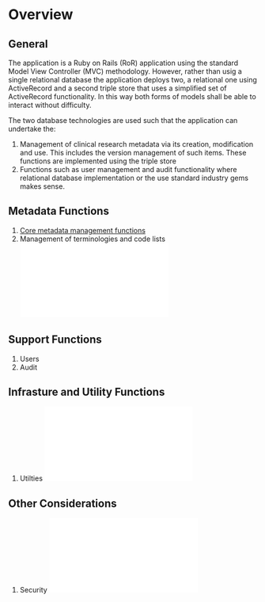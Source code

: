 # Overview

## General

The application is a Ruby on Rails (RoR) application using the standard Model View Controller (MVC) methodology. However, rather than usig a single relational database the application deploys two, a relational one using ActiveRecord and a second triple store that uses a simplified set of ActiveRecord functionality. In this way both forms of models shall be able to interact without difficulty.

The two database technologies are used such that the application can undertake the:
1. Management of clinical research metadata via its creation, modification and use. This includes the version management of such items. These functions are implemented using the triple store
1. Functions such as user management and audit functionality where relational database implementation or  the use standard industry gems makes sense.

## Metadata Functions

1. [Core metadata management functions](core.md)
1. Management of terminologies and code lists ![](thesaurus.md)

## Support Functions

1. Users
1. Audit

## Infrasture and Utility Functions

1. Utilties ![](utilities.md)

## Other Considerations

1. Security ![](security.md)